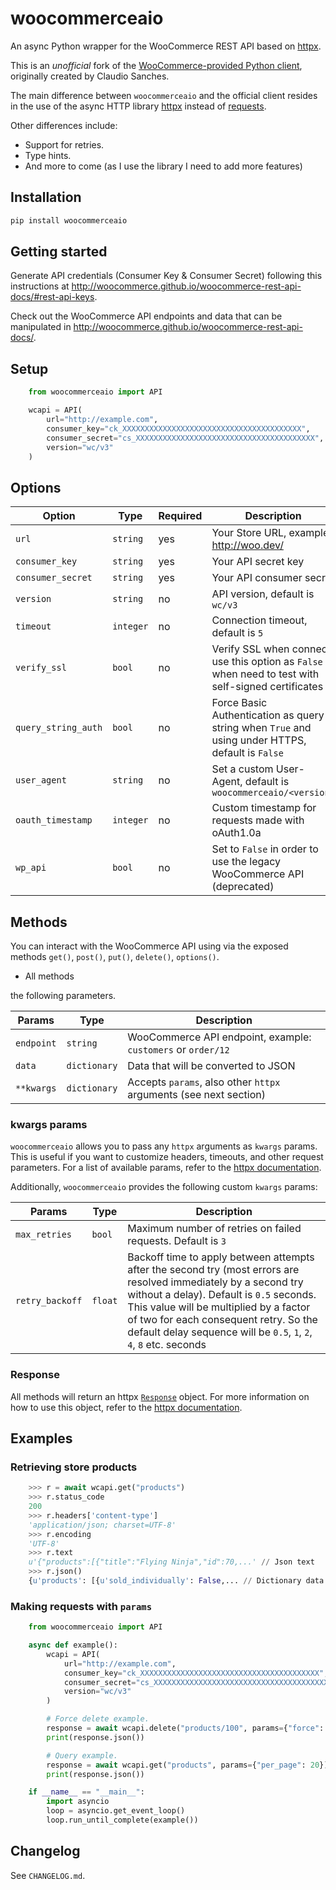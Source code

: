 # woocommerceaio

An async Python wrapper for the WooCommerce REST API based on [httpx](https://www.python-httpx.org/). 

This is an _unofficial_ fork of the [WooCommerce-provided Python client](https://github.com/woocommerce/wc-api-python), originally created by Claudio Sanches.

The main difference between `woocommerceaio` and the official client resides in the use of the async HTTP library [httpx](https://www.python-httpx.org/) instead of [requests](https://requests.readthedocs.io/en/latest/).

Other differences include:

- Support for retries.
- Type hints.
- And more to come (as I use the library I need to add more features)

## Installation

```sh
pip install woocommerceaio
```

## Getting started

Generate API credentials (Consumer Key & Consumer Secret) following this instructions at http://woocommerce.github.io/woocommerce-rest-api-docs/#rest-api-keys.

Check out the WooCommerce API endpoints and data that can be manipulated in http://woocommerce.github.io/woocommerce-rest-api-docs/.

## Setup

```python
    from woocommerceaio import API

    wcapi = API(
        url="http://example.com",
        consumer_key="ck_XXXXXXXXXXXXXXXXXXXXXXXXXXXXXXXXXXXXXXXX",
        consumer_secret="cs_XXXXXXXXXXXXXXXXXXXXXXXXXXXXXXXXXXXXXXXX",
        version="wc/v3"
    )
```

## Options

| Option | Type | Required | Description |
|--------|------|----------|-------------|
| `url` | `string` | yes | Your Store URL, example: http://woo.dev/ |
| `consumer_key` | `string`  | yes | Your API secret key |
| `consumer_secret` | `string` | yes | Your API consumer secret |
| `version` | `string` | no | API version, default is `wc/v3` |
| `timeout` | `integer` | no | Connection timeout, default is `5` |
| `verify_ssl` | `bool` | no | Verify SSL when connect, use this option as `False` when need to test with self-signed certificates |
| `query_string_auth` | `bool` | no | Force Basic Authentication as query string when `True` and using under HTTPS, default is `False` |
| `user_agent` | `string` | no | Set a custom User-Agent, default is `woocommerceaio/<version>` |
| `oauth_timestamp` | `integer` | no | Custom timestamp for requests made with oAuth1.0a |
| `wp_api` | `bool` | no | Set to `False` in order to use the legacy WooCommerce API (deprecated) |

## Methods

You can interact with the WooCommerce API using via the exposed methods `get()`, `post()`, `put()`, `delete()`, `options()`.

- All methods

 the following parameters.

| Params | Type | Description |
|--------|------|-------------|
| `endpoint` | `string` | WooCommerce API endpoint, example: `customers` or `order/12` |
| `data` | `dictionary` | Data that will be converted to JSON |
| `**kwargs` | `dictionary` | Accepts `params`, also other `httpx` arguments (see next section) |

### kwargs params

`woocommerceaio` allows you to pass any `httpx` arguments as `kwargs` params. This is useful if you want to customize headers, timeouts, and other request parameters. For a list of available params, refer to the [httpx documentation](https://www.python-httpx.org/api/#request).

Additionally, `woocommerceaio` provides the following custom `kwargs` params:

| Params | Type | Description |
|--------|------|-------------|
| `max_retries` | `bool` | Maximum number of retries on failed requests. Default is `3` |
| `retry_backoff` | `float` | Backoff time to apply between attempts after the second try (most errors are resolved immediately by a second try without a delay). Default is `0.5` seconds. This value will be multiplied by a factor of two for each consequent retry. So the default delay sequence will be `0.5`, `1`, `2`, `4`, `8` etc. seconds |

### Response

All methods will return an httpx [`Response`](https://www.python-httpx.org/api/#response) object. For more information on how to use this object, refer to the [httpx documentation](https://www.python-httpx.org/api/#response).

## Examples

### Retrieving store products

```python
    >>> r = await wcapi.get("products")
    >>> r.status_code
    200
    >>> r.headers['content-type']
    'application/json; charset=UTF-8'
    >>> r.encoding
    'UTF-8'
    >>> r.text
    u'{"products":[{"title":"Flying Ninja","id":70,...' // Json text
    >>> r.json()
    {u'products': [{u'sold_individually': False,... // Dictionary data
```

### Making requests with `params`

```python
    from woocommerceaio import API

    async def example():
        wcapi = API(
            url="http://example.com",
            consumer_key="ck_XXXXXXXXXXXXXXXXXXXXXXXXXXXXXXXXXXXXXXXX",
            consumer_secret="cs_XXXXXXXXXXXXXXXXXXXXXXXXXXXXXXXXXXXXXXXX",
            version="wc/v3"
        )

        # Force delete example.
        response = await wcapi.delete("products/100", params={"force": True})
        print(response.json())

        # Query example.
        response = await wcapi.get("products", params={"per_page": 20})
        print(response.json())

    if __name__ == "__main__":
        import asyncio
        loop = asyncio.get_event_loop()
        loop.run_until_complete(example())
```

## Changelog

See `CHANGELOG.md`.
